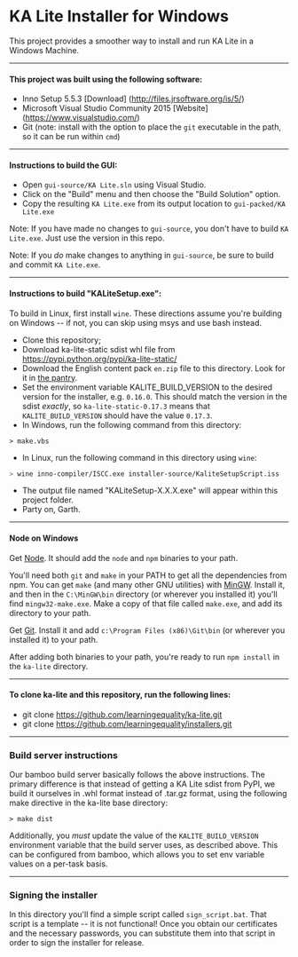 KA Lite Installer for Windows
==========

This project provides a smoother way to install and run KA Lite in a Windows Machine.

---
#### This project was built using the following software:
* Inno Setup 5.5.3 [Download] (http://files.jrsoftware.org/is/5/)
* Microsoft Visual Studio Community 2015 [Website] (https://www.visualstudio.com/)
* Git (note: install with the option to place the `git` executable in the path, so it can be run within `cmd`)

---
#### Instructions to build the GUI:
* Open `gui-source/KA Lite.sln` using Visual Studio.
* Click on the "Build" menu and then choose the "Build Solution" option.
* Copy the resulting `KA Lite.exe` from its output location to `gui-packed/KA Lite.exe`

Note: If you have made no changes to `gui-source`, you don't have to build `KA Lite.exe`. Just use the version in this repo.

Note: If you *do* make changes to anything in `gui-source`, be sure to build and commit `KA Lite.exe`.


---
#### Instructions to build "KALiteSetup.exe":
To build in Linux, first install `wine`. These directions assume you're building on Windows -- if not, you can 
skip using msys and use bash instead.

* Clone this repository;
* Download ka-lite-static sdist whl file from https://pypi.python.org/pypi/ka-lite-static/
* Download the English content pack `en.zip` file to this directory. Look for it in [the pantry](http://pantry.learningequality.org/downloads/).
* Set the environment variable KALITE_BUILD_VERSION to the desired version for the installer, e.g. `0.16.0`.
  This should match the version in the sdist *exactly*, so `ka-lite-static-0.17.3` means that `KALITE_BUILD_VERSION`
  should have the value `0.17.3`.
* In Windows, run the following command from this directory:
```
> make.vbs
```
* In Linux, run the following command in this directory using `wine`:
```bash
> wine inno-compiler/ISCC.exe installer-source/KaliteSetupScript.iss
```
* The output file named "KALiteSetup-X.X.X.exe" will appear within this project folder.
* Party on, Garth.

---
#### Node on Windows
Get [Node](https://nodejs.org/en/). It should add the `node` and `npm` binaries to your path.

You'll need both `git` and `make` in your PATH to get all the dependencies from npm.
You can get `make` (and many other GNU utilities) with [MinGW](http://www.mingw.org/).
Install it, and then in the `C:\MinGW\bin` directory (or wherever you installed it) you'll find `mingw32-make.exe`.
Make a copy of that file called `make.exe`, and add its directory to your path.

Get [Git](https://git-scm.com/).
Install it and add `c:\Program Files (x86)\Git\bin` (or wherever you installed it) to your path.

After adding both binaries to your path, you're ready to run `npm install` in the `ka-lite` directory.

---
#### To clone ka-lite and this repository, run the following lines:
* git clone https://github.com/learningequality/ka-lite.git
* git clone https://github.com/learningequality/installers.git

---
### Build server instructions
Our bamboo build server basically follows the above instructions. The primary difference is that instead of getting
a KA Lite sdist from PyPI, we build it ourselves in .whl format instead of .tar.gz format, using the following
make directive in the ka-lite base directory:

```
> make dist
```

Additionally, you *must* update the value of the `KALITE_BUILD_VERSION` environment variable that the build server
uses, as described above.
This can be configured from bamboo, which allows you to set env variable values on a per-task basis.

---
### Signing the installer
In this directory you'll find a simple script called `sign_script.bat`.
That script is a template -- it is not functional!
Once you obtain our certificates and the necessary passwords, you can substitute them into that script in order to 
sign the installer for release.